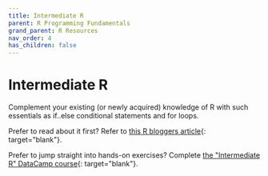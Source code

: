 ```yaml
---
title: Intermediate R
parent: R Programming Fundamentals
grand_parent: R Resources
nav_order: 4
has_children: false
---
```


# Intermediate R

Complement your existing (or newly acquired) knowledge of R with such essentials as if..else conditional statements and for loops.

Prefer to read about it first? Refer to [this R bloggers article](https://www.r-bloggers.com/2019/06/how-to-use-if-else-statements-and-loops-in-r/){: target="blank"}.

Prefer to jump straight into hands-on exercises? Complete [the "Intermediate R" DataCamp course](https://learn.datacamp.com/courses/intermediate-r){: target="blank"}.
